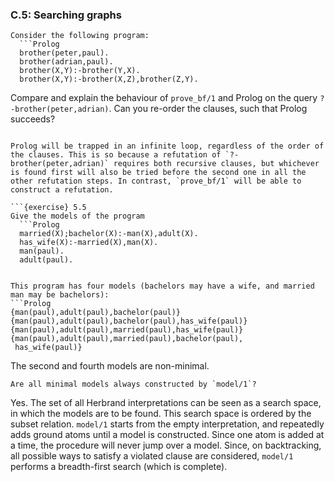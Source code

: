 ### C.5: Searching graphs ###

```{exercise} 5.3
Consider the following program:
  ```Prolog
  brother(peter,paul).
  brother(adrian,paul).
  brother(X,Y):-brother(Y,X).
  brother(X,Y):-brother(X,Z),brother(Z,Y).
  ```
Compare and explain the behaviour of `prove_bf/1` and Prolog on the query `?-brother(peter,adrian)`. Can you re-order the clauses, such that Prolog succeeds?
```

Prolog will be trapped in an infinite loop, regardless of the order of the clauses. This is so because a refutation of `?-brother(peter,adrian)` requires both recursive clauses, but whichever is found first will also be tried before the second one in all the other refutation steps. In contrast, `prove_bf/1` will be able to construct a refutation.

```{exercise} 5.5
Give the models of the program
  ```Prolog
  married(X);bachelor(X):-man(X),adult(X).
  has_wife(X):-married(X),man(X).
  man(paul).
  adult(paul).
  ```
```

This program has four models (bachelors may have a wife, and married man may be bachelors):
```Prolog
{man(paul),adult(paul),bachelor(paul)}
{man(paul),adult(paul),bachelor(paul),has_wife(paul)}
{man(paul),adult(paul),married(paul),has_wife(paul)}
{man(paul),adult(paul),married(paul),bachelor(paul),
 has_wife(paul)}
```
The second and fourth models are non-minimal.

```{exercise} 5.6
Are all minimal models always constructed by `model/1`?
```

Yes. The set of all Herbrand interpretations can be seen as a search space, in which the models are to be found. This search space is ordered by the subset relation. `model/1` starts from the empty interpretation, and repeatedly adds ground atoms until a model is constructed. Since one atom is added at a time, the procedure will never jump over a model. Since, on backtracking, all possible ways to satisfy a violated clause are considered, `model/1` performs a breadth-first search (which is complete).
